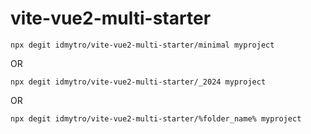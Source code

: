 # vite-vue2-multi-starter

```
npx degit idmytro/vite-vue2-multi-starter/minimal myproject
```

OR

```
npx degit idmytro/vite-vue2-multi-starter/_2024 myproject
```


OR

```
npx degit idmytro/vite-vue2-multi-starter/%folder_name% myproject
```
